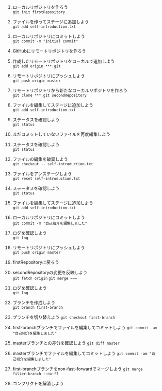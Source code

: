 1. ローカルリポジトリを作ろう  
`git init firstRepository`  

1. ファイルを作ってステージに追加しよう  
`git add self-introduction.txt`  

1. ローカルリポジトリにコミットしよう  
`git commit -m "Initial commit"`  

1. GitHubにリモートリポジトリを作ろう  

1. 作成したリモートリポジトリをローカルで追加しよう  
`git add origin ***.git`  

1. リモートリポジトリにプッシュしよう  
`git push origin master`  

1. リモートリポジトリから新たなローカルリポジトリを作ろう  
`git clone ***.git secondRepository`  

1. ファイルを編集してステージに追加しよう  
`git add self-introduction.txt`  

1. ステータスを確認しよう  
`git status`  

1. まだコミットしていないファイルを再度編集しよう  

1. ステータスを確認しよう  
`git status`  

1. ファイルの編集を破棄しよう  
`git checkout -- self-introduction.txt`  

1. ファイルをアンステージしよう  
`git reset self-introduction.txt`        

1. ステータスを確認しよう  
`git status`  

1. ファイルを編集してステージに追加しよう  
`git add self-introduction.txt`  

1. ローカルリポジトリにコミットしよう  
`git commit -m "自己紹介を編集しました"`  

1. ログを確認しよう  
`git log`  

1. リモートリポジトリにプッシュしよう  
`git push origin master`  

1. firstRepositoryに戻ろう  

1. secondRepositoryの変更を反映しよう  
`git fetch origin`
`git merge ~~~`

1. ログを確認しよう  
`git log`  

1. ブランチを作成しよう  
`git branch first-branch`  

1. ブランチを切り替えよう
`git checkout first-branch`

1. first-branchブランチでファイルを編集してコミットしよう
`git commit -am "自己紹介を編集しました"`

1. masterブランチとの差分を確認しよう
`git diff master`

1. masterブランチでファイルを編集してコミットしよう
`git commit -am "自己紹介を編集しました"`

1. first-branchブランチをnon-fast-forwardでマージしよう
`git merge filter-branch --no-ff`

1. コンフリクトを解消しよう
